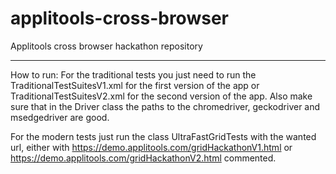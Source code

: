 # applitools-cross-browser
Applitools cross browser hackathon repository

 ************************************************
 How to run:
 For the traditional tests you just need to run the TraditionalTestSuitesV1.xml for the first version of the app or TraditionalTestSuitesV2.xml for the second version of the app. Also make sure that in the Driver class the paths to the chromedriver, geckodriver and msedgedriver are good.
 
 For the modern tests just run the class UltraFastGridTests with the wanted url, either with https://demo.applitools.com/gridHackathonV1.html or https://demo.applitools.com/gridHackathonV2.html commented.
